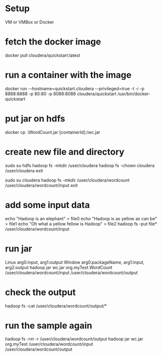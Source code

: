 # Setup
VM or VMBox or Docker

# fetch the docker image
docker pull cloudera/quickstart:latest

# run a container with the image
docker run --hostname=quickstart.cloudera 
  --privileged=true 
  -t -i 
  -p 8888:8888 
  -p 80:80 
  -p 8088:8088 
  cloudera/quickstart 
  /usr/bin/docker-quickstart
  
# put jar on hdfs
docker cp .\WordCount.jar [containerId]:/wc.jar

# create new file and directory
sudo su hdfs
hadoop fs -mkdir /user/cloudera
hadoop fs -chown cloudera /user/cloudera
exit

sudo su cloudera
hadoop fs -mkdir /user/cloudera/wordcount /user/cloudera/wordcount/input
exit

# add some input data
echo "Hadoop is an elephant" > file0
echo "Hadoop is as yellow as can be" > file1
echo "Oh what a yellow fellow is Hadoop" > file2
hadoop fs -put file* /user/cloudera/wordcount/input

# run jar 
Linux    arg0:input, arg1:output
Window   arg0:packageName, arg1:input, arg2:output
hadoop jar wc.jar org.myTest.WordCount /user/cloudera/wordcount/input /user/cloudera/wordcount/output

# check the output
hadoop fs -cat /user/cloudera/wordcount/output/*

# run the sample again
hadoop fs -rm -r /user/cloudera/wordcount/output
hadoop jar wc.jar org.myTest /user/cloudera/wordcount/input /user/cloudera/wordcount/output
